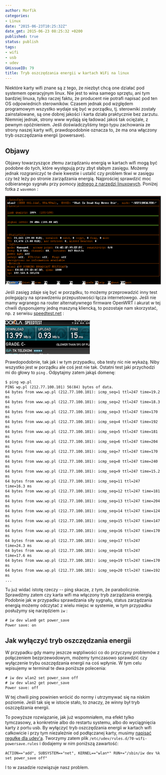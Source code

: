 ```yaml
---
author: Morfik
categories:
- Linux
date: "2015-06-23T10:25:32Z"
date_gmt: 2015-06-23 08:25:32 +0200
published: true
status: publish
tags:
- wifi
- usb
- udev
GHissueID: 79
title: Tryb oszczędzania energii w kartach WiFi na linux
---
```


Niektóre karty wifi znane są z tego, że niezbyt chcą one działać pod systemem operacyjnym linux. Nie
jest to wina samego sprzętu, ani tym bardziej linuxa, tylko raczej faktu, że producent nie potrafi
napisać pod ten OS odpowiednich sterowników. Czasem jednak pod względem programowym wszystko wydaje
się być w porządku, tj. sterowniki zostały zainstalowane, są one dobrej jakości i karta działa
praktycznie bez zarzutu. Niemniej jednak, strony www wydają się ładować jakoś tak ociężale, z pewnym
opóźnieniem. Jeśli doświadczyliśmy tego typu zachowania ze strony naszej karty wifi, prawdopodobnie
oznacza to, że ma ona włączony tryb oszczędzania energii (powersave).

<!--more-->
## Objawy

Objawy towarzyszące złemu zarządzaniu energią w kartach wifi mogą być podobne do tych, które
występują przy zbyt słabym zasięgu. Możemy jednak rozgraniczyć te dwie kwestie i ustalić czy
problem tkwi w zasięgu czy też leży po stronie zarządzania energią. Najprościej sprawdzić moc
odbieranego sygnału przy pomocy [jednego z narzędzi
linuxowych](https://www.cyberciti.biz/tips/linux-find-out-wireless-network-speed-signal-strength.html).
Poniżej fotka z `wavemon` :

![tryb-oszczedzania-energii-karta-wifi](/img/2015/06/1.tryb-oszczedzania-energii-karta-wifi.png#huge)

Jeśli zasięg zdaje się być w porządku, to możemy przeprowadzić inny test polegający na sprawdzeniu
przepustowości łącza internetowego. Jeśli nie mamy wgranego na router alternatywnego firmware
OpenWRT i akurat w tej chwili dysponujemy jedną maszyną kliencką, to pozostaje nam skorzystać, np. z
serwisu [speedtest.net](http://beta.speedtest.net/) :

![tryb-oszczedzania-energii-speedtest](/img/2015/06/2.tryb-oszczedzania-energii-speedtest.png#small)

Prawdopodobnie, tak jak i w tym przypadku, oba testy nic nie wykażą. Niby wszystko jest w porządku
ale coś jest nie tak. Ostatni test jaki przychodzi mi do głowy to `ping` . Odpytajmy zatem jakąś
domenę:

    $ ping wp.pl
    PING wp.pl (212.77.100.101) 56(84) bytes of data.
    64 bytes from www.wp.pl (212.77.100.101): icmp_seq=1 ttl=247 time=19.2 ms
    64 bytes from www.wp.pl (212.77.100.101): icmp_seq=2 ttl=247 time=18.3 ms
    64 bytes from www.wp.pl (212.77.100.101): icmp_seq=3 ttl=247 time=170 ms
    64 bytes from www.wp.pl (212.77.100.101): icmp_seq=4 ttl=247 time=192 ms
    64 bytes from www.wp.pl (212.77.100.101): icmp_seq=5 ttl=247 time=181 ms
    64 bytes from www.wp.pl (212.77.100.101): icmp_seq=6 ttl=247 time=204 ms
    64 bytes from www.wp.pl (212.77.100.101): icmp_seq=7 ttl=247 time=170 ms
    64 bytes from www.wp.pl (212.77.100.101): icmp_seq=8 ttl=247 time=240 ms
    64 bytes from www.wp.pl (212.77.100.101): icmp_seq=9 ttl=247 time=15.2 ms
    64 bytes from www.wp.pl (212.77.100.101): icmp_seq=11 ttl=247 time=16.3 ms
    64 bytes from www.wp.pl (212.77.100.101): icmp_seq=12 ttl=247 time=181 ms
    64 bytes from www.wp.pl (212.77.100.101): icmp_seq=13 ttl=247 time=204 ms
    64 bytes from www.wp.pl (212.77.100.101): icmp_seq=14 ttl=247 time=124 ms
    64 bytes from www.wp.pl (212.77.100.101): icmp_seq=15 ttl=247 time=147 ms
    64 bytes from www.wp.pl (212.77.100.101): icmp_seq=16 ttl=247 time=170 ms
    64 bytes from www.wp.pl (212.77.100.101): icmp_seq=17 ttl=247 time=24.3 ms
    64 bytes from www.wp.pl (212.77.100.101): icmp_seq=18 ttl=247 time=17.6 ms
    64 bytes from www.wp.pl (212.77.100.101): icmp_seq=19 ttl=247 time=170 ms
    64 bytes from www.wp.pl (212.77.100.101): icmp_seq=20 ttl=247 time=192 ms
    ...

Tu już widać istotę rzeczy -- ping skacze, z tym, że parabolicznie. Sprawdźmy zatem czy karta wifi
ma włączony tryb zarządzania energią. Podobnie jak w przypadku sprawdzania siły sygnału, status
zarządzania energią możemy odczytać z wielu miejsc w systemie, w tym przypadku posłużymy się
narzędziem `iw` :

    # iw dev wlan0 get power_save
    Power save: on

## Jak wyłączyć tryb oszczędzania energii

W przypadku gdy mamy jeszcze wątpliwości co do przyczyny problemów z połączeniem bezprzewodowym,
możemy tymczasowo sprawdzić czy wyłączenie trybu oszczędzania energii na coś wpłynie. W tym celu
wpisujemy w terminal te dwa poniższe polecenia:

    # iw dev wlan2 set power_save off
    # iw dev wlan2 get power_save
    Power save: off

W tej chwili ping powinien wrócić do normy i utrzymywać się na niskim poziomie. Jeśli tak się w
istocie stało, to znaczy, że winny był tryb oszczędzania energii.

To powyższe rozwiązanie, jak już wspomniałem, ma efekt tylko tymczasowy, a konkretnie albo do
restartu systemu, albo do wyciągnięcia karty z portu usb. By wyłączyć tryb oszczędzania energii w
kartach wifi całkowicie i przy tym niezależnie od podłączanej karty, musimy [napisać regułkę dla
udev'a](/post/udev-czyli-jak-pisac-reguly-dla-urzadzen/). Tworzymy zatem plik
`/etc/udev/rules.d/70-wifi-powersave.rules` i dodajemy w nim poniższą zawartość:

    ACTION=="add", SUBSYSTEM=="net", KERNEL=="wlan*" RUN+="/sbin/iw dev %k set power_save off"

I to w zasadzie rozwiązuje nasz problem.
